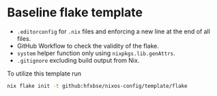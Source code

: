 # Baseline flake template

* `.editorconfig` for `.nix` files and enforcing a new line at the end of all files.
* GitHub Workflow to check the validity of the flake.
* `system` helper function only using `nixpkgs.lib.genAttrs`.
* `.gitignore` excluding build output from Nix.

To utilize this template run

```sh
nix flake init -t github:hfxbse/nixos-config/template/flake
```
